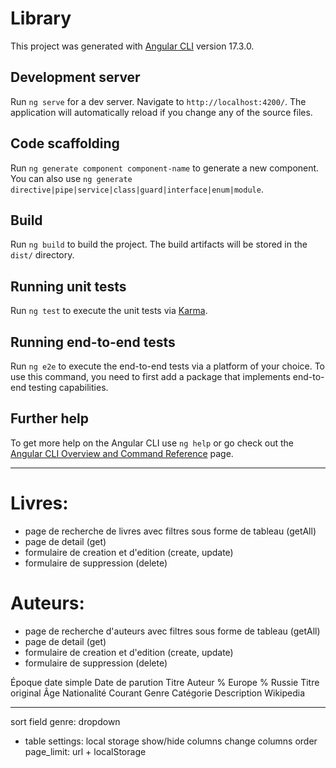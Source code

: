 # Library

This project was generated with [Angular CLI](https://github.com/angular/angular-cli) version 17.3.0.

## Development server

Run `ng serve` for a dev server. Navigate to `http://localhost:4200/`. The application will automatically reload if you change any of the source files.

## Code scaffolding

Run `ng generate component component-name` to generate a new component. You can also use `ng generate directive|pipe|service|class|guard|interface|enum|module`.

## Build

Run `ng build` to build the project. The build artifacts will be stored in the `dist/` directory.

## Running unit tests

Run `ng test` to execute the unit tests via [Karma](https://karma-runner.github.io).

## Running end-to-end tests

Run `ng e2e` to execute the end-to-end tests via a platform of your choice. To use this command, you need to first add a package that implements end-to-end testing capabilities.

## Further help

To get more help on the Angular CLI use `ng help` or go check out the [Angular CLI Overview and Command Reference](https://angular.io/cli) page.

---

# Livres:

- page de recherche de livres avec filtres sous forme de tableau (getAll)
- page de detail (get)
- formulaire de creation et d'edition (create, update)
- formulaire de suppression (delete)

# Auteurs:

- page de recherche d'auteurs avec filtres sous forme de tableau (getAll)
- page de detail (get)
- formulaire de creation et d'edition (create, update)
- formulaire de suppression (delete)

Époque
date simple
Date de parution
Titre
Auteur
% Europe
% Russie
Titre original
Âge
Nationalité
Courant
Genre
Catégorie
Description
Wikipedia

---

sort field
genre: dropdown

- table settings: local storage
  show/hide columns
  change columns order
  page_limit: url + localStorage
